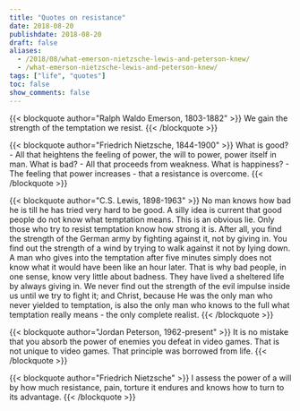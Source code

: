 ```yaml
---
title: "Quotes on resistance"
date: 2018-08-20
publishdate: 2018-08-20
draft: false
aliases:
  - /2018/08/what-emerson-nietzsche-lewis-and-peterson-knew/
  - /what-emerson-nietzsche-lewis-and-peterson-knew/
tags: ["life", "quotes"]
toc: false
show_comments: false
---
```


{{< blockquote author="Ralph Waldo Emerson, 1803-1882" >}}
We gain the strength of the temptation we resist. 
{{< /blockquote >}}

{{< blockquote author="Friedrich Nietzsche, 1844-1900" >}}
What is good? - All that heightens the feeling of power, the will to power, power itself in man. What is bad? - All that proceeds from weakness. What is happiness? - The feeling that power increases - that a resistance is overcome.
{{< /blockquote >}}

{{< blockquote author="C.S. Lewis, 1898-1963" >}}
No man knows how bad he is till he has tried very hard to be good. A silly idea is current that good people do not know what temptation means. This is an obvious lie. Only those who try to resist temptation know how strong it is. After all, you find the strength of the German army by fighting against it, not by giving in. You find out the strength of a wind by trying to walk against it not by lying down. A man who gives into the temptation after five minutes simply does not know what it would have been like an hour later. That is why bad people, in one sense, know very little about badness. They have lived a sheltered life by always giving in. We never find out the strength of the evil impulse inside us until we try to fight it; and Christ, because He was the only man who never yielded to temptation, is also the only man who knows to the full what temptation really means - the only complete realist.
{{< /blockquote >}}

{{< blockquote author="Jordan Peterson, 1962-present" >}}
It is no mistake that you absorb the power of enemies you defeat in video games. That is not unique to video games. That principle was borrowed from life. 
{{< /blockquote >}}

{{< blockquote author="Friedrich Nietzsche" >}}
I assess the power of a will by how much resistance, pain, torture it endures and knows how to turn to its advantage.
{{< /blockquote >}}
